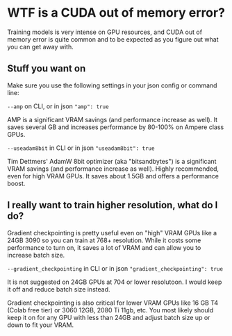 # WTF is a CUDA out of memory error?

Training models is very intense on GPU resources, and CUDA out of memory error is quite common and to be expected as you figure out what you can get away with.

## Stuff you want on

Make sure you use the following settings in your json config or command line:

`--amp` on CLI, or in json `"amp": true`

AMP is a significant VRAM savings (and performance increase as well).  It saves several GB and increases performance by 80-100% on Ampere class GPUs.

`--useadam8bit` in CLI or in json `"useadam8bit": true`

Tim Dettmers'  AdamW 8bit optimizer (aka "bitsandbytes") is a significant VRAM savings (and performance increase as well).  Highly recommended, even for high VRAM GPUs.  It saves about 1.5GB and  offers a performance boost.

## I really want to train higher resolution, what do I do?

Gradient checkpointing is pretty useful even on "high" VRAM GPUs like a 24GB 3090 so you can train at 768+ resolution.  While it costs some performance to turn on, it saves a lot of VRAM and can allow you to increase batch size. 

`--gradient_checkpointing` in CLI or in json `"gradient_checkpointing": true`

It is not suggested on 24GB GPUs at 704 or lower resolutoon.  I would keep it off and reduce batch size instead.

Gradient checkpointing is also critical for lower VRAM GPUs like 16 GB T4 (Colab free tier) or 3060 12GB, 2080 Ti 11gb, etc.  You most likely should keep it on for any GPU with less than 24GB and adjust batch size up or down to fit your VRAM.